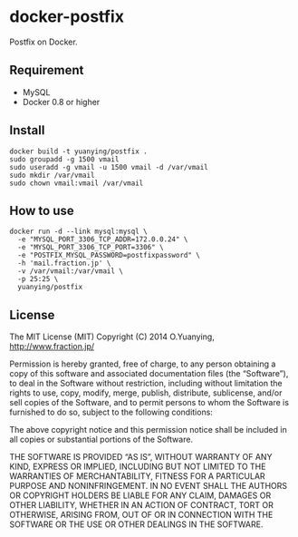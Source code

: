 docker-postfix
==============

Postfix on Docker.

## Requirement

-   MySQL
-   Docker 0.8 or higher

## Install

    docker build -t yuanying/postfix .
    sudo groupadd -g 1500 vmail
    sudo useradd -g vmail -u 1500 vmail -d /var/vmail
    sudo mkdir /var/vmail
    sudo chown vmail:vmail /var/vmail

## How to use

    docker run -d --link mysql:mysql \
      -e "MYSQL_PORT_3306_TCP_ADDR=172.0.0.24" \
      -e "MYSQL_PORT_3306_TCP_PORT=3306" \
      -e "POSTFIX_MYSQL_PASSWORD=postfixpassword" \
      -h 'mail.fraction.jp' \
      -v /var/vmail:/var/vmail \
      -p 25:25 \
      yuanying/postfix

## License

The MIT License (MIT)
Copyright (C) 2014 O.Yuanying, http://www.fraction.jp/

Permission is hereby granted, free of charge, to any person obtaining a copy of this software and associated documentation files (the “Software”), to deal in the Software without restriction, including without limitation the rights to use, copy, modify, merge, publish, distribute, sublicense, and/or sell copies of the Software, and to permit persons to whom the Software is furnished to do so, subject to the following conditions:

The above copyright notice and this permission notice shall be included in all copies or substantial portions of the Software.

THE SOFTWARE IS PROVIDED “AS IS”, WITHOUT WARRANTY OF ANY KIND, EXPRESS OR IMPLIED, INCLUDING BUT NOT LIMITED TO THE WARRANTIES OF MERCHANTABILITY, FITNESS FOR A PARTICULAR PURPOSE AND NONINFRINGEMENT. IN NO EVENT SHALL THE AUTHORS OR COPYRIGHT HOLDERS BE LIABLE FOR ANY CLAIM, DAMAGES OR OTHER LIABILITY, WHETHER IN AN ACTION OF CONTRACT, TORT OR OTHERWISE, ARISING FROM, OUT OF OR IN CONNECTION WITH THE SOFTWARE OR THE USE OR OTHER DEALINGS IN THE SOFTWARE.

